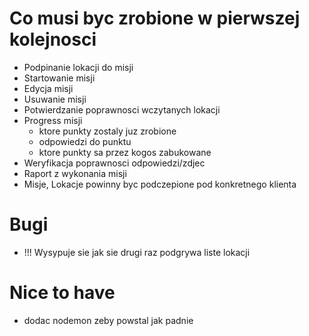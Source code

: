 Co musi byc zrobione w pierwszej kolejnosci
===========================================

* Podpinanie lokacji do misji
* Startowanie misji
* Edycja misji
* Usuwanie misji
* Potwierdzanie poprawnosci wczytanych lokacji
* Progress misji
  - ktore punkty zostaly juz zrobione
  - odpowiedzi do punktu
  - ktore punkty sa przez kogos zabukowane
* Weryfikacja poprawnosci odpowiedzi/zdjec  
* Raport z wykonania misji
* Misje, Lokacje powinny byc podczepione pod konkretnego klienta
  
Bugi
=====

* !!! Wysypuje sie jak sie drugi raz podgrywa liste lokacji

Nice to have
============

* dodac nodemon zeby powstal jak padnie 
